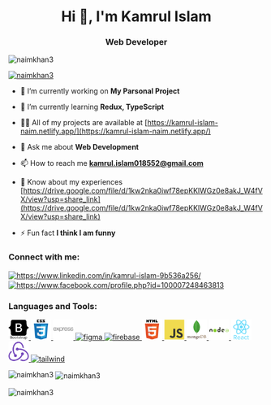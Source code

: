 <h1 align="center">Hi 👋, I'm Kamrul Islam</h1>
<h3 align="center">Web Developer</h3>

<p align="left"> <img src="https://komarev.com/ghpvc/?username=naimkhan3&label=Profile%20views&color=0e75b6&style=flat" alt="naimkhan3" /> </p>

<p align="left"> <a href="https://github.com/ryo-ma/github-profile-trophy"><img src="https://github-profile-trophy.vercel.app/?username=naimkhan3" alt="naimkhan3" /></a> </p>

- 🔭 I’m currently working on **My Parsonal Project**

- 🌱 I’m currently learning **Redux, TypeScript**

- 👨‍💻 All of my projects are available at [https://kamrul-islam-naim.netlify.app/](https://kamrul-islam-naim.netlify.app/)

- 💬 Ask me about **Web Development**

- 📫 How to reach me **kamrul.islam018552@gmail.com**

- 📄 Know about my experiences [https://drive.google.com/file/d/1kw2nka0iwf78epKKlWGz0e8akJ_W4fVX/view?usp=share_link](https://drive.google.com/file/d/1kw2nka0iwf78epKKlWGz0e8akJ_W4fVX/view?usp=share_link)

- ⚡ Fun fact **I think I am funny**

<h3 align="left">Connect with me:</h3>
<p align="left">
<a href="https://linkedin.com/in/https://www.linkedin.com/in/kamrul-islam-9b536a256/" target="blank"><img align="center" src="https://raw.githubusercontent.com/rahuldkjain/github-profile-readme-generator/master/src/images/icons/Social/linked-in-alt.svg" alt="https://www.linkedin.com/in/kamrul-islam-9b536a256/" height="30" width="40" /></a>
<a href="https://fb.com/https://www.facebook.com/profile.php?id=100007248463813" target="blank"><img align="center" src="https://raw.githubusercontent.com/rahuldkjain/github-profile-readme-generator/master/src/images/icons/Social/facebook.svg" alt="https://www.facebook.com/profile.php?id=100007248463813" height="30" width="40" /></a>
</p>

<h3 align="left">Languages and Tools:</h3>
<p align="left"> <a href="https://getbootstrap.com" target="_blank" rel="noreferrer"> <img src="https://raw.githubusercontent.com/devicons/devicon/master/icons/bootstrap/bootstrap-plain-wordmark.svg" alt="bootstrap" width="40" height="40"/> </a> <a href="https://www.w3schools.com/css/" target="_blank" rel="noreferrer"> <img src="https://raw.githubusercontent.com/devicons/devicon/master/icons/css3/css3-original-wordmark.svg" alt="css3" width="40" height="40"/> </a> <a href="https://expressjs.com" target="_blank" rel="noreferrer"> <img src="https://raw.githubusercontent.com/devicons/devicon/master/icons/express/express-original-wordmark.svg" alt="express" width="40" height="40"/> </a> <a href="https://www.figma.com/" target="_blank" rel="noreferrer"> <img src="https://www.vectorlogo.zone/logos/figma/figma-icon.svg" alt="figma" width="40" height="40"/> </a> <a href="https://firebase.google.com/" target="_blank" rel="noreferrer"> <img src="https://www.vectorlogo.zone/logos/firebase/firebase-icon.svg" alt="firebase" width="40" height="40"/> </a> <a href="https://www.w3.org/html/" target="_blank" rel="noreferrer"> <img src="https://raw.githubusercontent.com/devicons/devicon/master/icons/html5/html5-original-wordmark.svg" alt="html5" width="40" height="40"/> </a> <a href="https://developer.mozilla.org/en-US/docs/Web/JavaScript" target="_blank" rel="noreferrer"> <img src="https://raw.githubusercontent.com/devicons/devicon/master/icons/javascript/javascript-original.svg" alt="javascript" width="40" height="40"/> </a> <a href="https://www.mongodb.com/" target="_blank" rel="noreferrer"> <img src="https://raw.githubusercontent.com/devicons/devicon/master/icons/mongodb/mongodb-original-wordmark.svg" alt="mongodb" width="40" height="40"/> </a> <a href="https://nodejs.org" target="_blank" rel="noreferrer"> <img src="https://raw.githubusercontent.com/devicons/devicon/master/icons/nodejs/nodejs-original-wordmark.svg" alt="nodejs" width="40" height="40"/> </a> <a href="https://reactjs.org/" target="_blank" rel="noreferrer"> <img src="https://raw.githubusercontent.com/devicons/devicon/master/icons/react/react-original-wordmark.svg" alt="react" width="40" height="40"/> </a> <a href="https://redux.js.org" target="_blank" rel="noreferrer"> <img src="https://raw.githubusercontent.com/devicons/devicon/master/icons/redux/redux-original.svg" alt="redux" width="40" height="40"/> </a> <a href="https://tailwindcss.com/" target="_blank" rel="noreferrer"> <img src="https://www.vectorlogo.zone/logos/tailwindcss/tailwindcss-icon.svg" alt="tailwind" width="40" height="40"/> </a> </p>

<p><img align="left" src="https://github-readme-stats.vercel.app/api/top-langs?username=naimkhan3&show_icons=true&locale=en&layout=compact" alt="naimkhan3" /></p>

<p>&nbsp;<img align="center" src="https://github-readme-stats.vercel.app/api?username=naimkhan3&show_icons=true&locale=en" alt="naimkhan3" /></p>

<p><img align="center" src="https://github-readme-streak-stats.herokuapp.com/?user=naimkhan3&" alt="naimkhan3" /></p>
